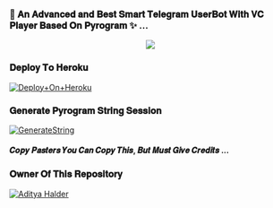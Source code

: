 ### 🥀 𝐀𝐧 𝐀𝐝𝐯𝐚𝐧𝐜𝐞𝐝 𝐚𝐧𝐝 𝐁𝐞𝐬𝐭 𝐒𝐦𝐚𝐫𝐭 𝐓𝐞𝐥𝐞𝐠𝐫𝐚𝐦 𝐔𝐬𝐞𝐫𝐁𝐨𝐭 𝐖𝐢𝐭𝐡 𝐕𝐂 𝐏𝐥𝐚𝐲𝐞𝐫 𝐁𝐚𝐬𝐞𝐝 𝐎𝐧 𝐏𝐲𝐫𝐨𝐠𝐫𝐚𝐦 ✨ ...


<p align="center"><a href="https://t.me/adityahalder"><img src="https://telegra.ph/file/027283ee9defebc3298b8.png"></a></p>




### 𝐃𝐞𝐩𝐥𝐨𝐲 𝐓𝐨 𝐇𝐞𝐫𝐨𝐤𝐮

[![Deploy+On+Heroku](https://www.herokucdn.com/deploy/button.svg)](https://heroku.com/deploy?template=https://github.com/blackcatxd0/blackcatuserbot)



### 𝐆𝐞𝐧𝐞𝐫𝐚𝐭𝐞 𝐏𝐲𝐫𝐨𝐠𝐫𝐚𝐦 𝐒𝐭𝐫𝐢𝐧𝐠 𝐒𝐞𝐬𝐬𝐢𝐨𝐧

[![GenerateString](https://img.shields.io/badge/repl.it-generateString-yellowgreen)](https://replit.com/@AdityaHalder/StringSession)



#### 𝑪𝒐𝒑𝒚 𝑷𝒂𝒔𝒕𝒆𝒓𝒔 𝒀𝒐𝒖 𝑪𝒂𝒏 𝑪𝒐𝒑𝒚 𝑻𝒉𝒊𝒔, 𝑩𝒖𝒕 𝑴𝒖𝒔𝒕 𝑮𝒊𝒗𝒆 𝑪𝒓𝒆𝒅𝒊𝒕𝒔 ...

### 𝐎𝐰𝐧𝐞𝐫 𝐎𝐟 𝐓𝐡𝐢𝐬 𝐑𝐞𝐩𝐨𝐬𝐢𝐭𝐨𝐫𝐲
[![Aditya Halder](https://te.legra.ph/file/8f9d2a593854d0c736201.png)](https://t.me/AdityaHalder)
